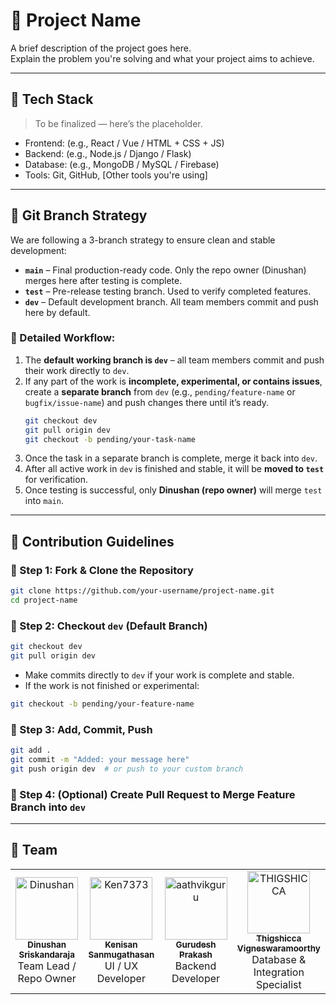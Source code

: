 # 🚀 Project Name

A brief description of the project goes here.  
Explain the problem you're solving and what your project aims to achieve.

---

## 🧱 Tech Stack

> To be finalized — here’s the placeholder.

- Frontend: (e.g., React / Vue / HTML + CSS + JS)
- Backend: (e.g., Node.js / Django / Flask)
- Database: (e.g., MongoDB / MySQL / Firebase)
- Tools: Git, GitHub, [Other tools you're using]

---

## 🌱 Git Branch Strategy

We are following a 3-branch strategy to ensure clean and stable development:

- **`main`** – Final production-ready code. Only the repo owner (Dinushan) merges here after testing is complete.
- **`test`** – Pre-release testing branch. Used to verify completed features.
- **`dev`** – Default development branch. All team members commit and push here by default.

### 🧪 Detailed Workflow:

1. The **default working branch is `dev`** – all team members commit and push their work directly to `dev`.
2. If any part of the work is **incomplete, experimental, or contains issues**, create a **separate branch** from `dev` (e.g., `pending/feature-name` or `bugfix/issue-name`) and push changes there until it’s ready.
   ```bash
   git checkout dev
   git pull origin dev
   git checkout -b pending/your-task-name
   ```
3. Once the task in a separate branch is complete, merge it back into `dev`.
4. After all active work in `dev` is finished and stable, it will be **moved to `test`** for verification.
5. Once testing is successful, only **Dinushan (repo owner)** will merge `test` into `main`.

---

## 🤝 Contribution Guidelines

### 📌 Step 1: Fork & Clone the Repository
```bash
git clone https://github.com/your-username/project-name.git
cd project-name
```

### 📌 Step 2: Checkout `dev` (Default Branch)
```bash
git checkout dev
git pull origin dev
```

- Make commits directly to `dev` if your work is complete and stable.
- If the work is not finished or experimental:
```bash
git checkout -b pending/your-feature-name
```

### 📌 Step 3: Add, Commit, Push
```bash
git add .
git commit -m "Added: your message here"
git push origin dev  # or push to your custom branch
```

### 📌 Step 4: (Optional) Create Pull Request to Merge Feature Branch into `dev`

---

## 👥 Team

<table>
  <tr>
    <td align="center">
      <a href="https://github.com/DinushanSriskandaraja">
        <img src="https://github.com/DinushanSriskandaraja.png" width="100px;" alt="Dinushan"/>
        <br /><sub><b>Dinushan Sriskandaraja</b></sub>
      </a>
      <br />Team Lead / Repo Owner
    </td>
    <td align="center">
      <a href="https://github.com/Ken7373">
        <img src="https://github.com/Ken7373.png" width="100px;" alt="Ken7373"/>
        <br /><sub><b>Kenisan Sanmugathasan</b></sub>
      </a>
      <br />UI / UX Developer
    </td>
    <td align="center">
      <a href="https://github.com/aathvikguru">
        <img src="https://github.com/aathvikguru.png" width="100px;" alt="aathvikguru"/>
        <br /><sub><b>Gurudesh Prakash</b></sub>
      </a>
      <br />Backend Developer
    </td>
    <td align="center">
      <a href="https://github.com/THIGSHICCA">
        <img src="https://github.com/THIGSHICCA.png" width="100px;" alt="THIGSHICCA"/>
        <br /><sub><b>Thigshicca Vigneswaramoorthy</b></sub>
      </a>
      <br />Database & Integration Specialist
    </td>
  </tr>
</table>
